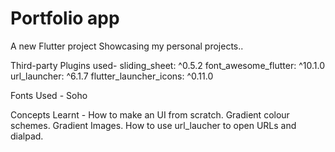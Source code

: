 # Portfolio app

A new Flutter project Showcasing my personal projects..

Third-party Plugins used-
  sliding_sheet: ^0.5.2
  font_awesome_flutter: ^10.1.0
  url_launcher: ^6.1.7
  flutter_launcher_icons: ^0.11.0
  
  Fonts Used - 
  Soho
  
  Concepts Learnt - 
  How to make an UI from scratch.
  Gradient colour schemes.
  Gradient Images.
  How to use url_laucher to open URLs and dialpad.
